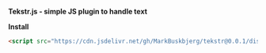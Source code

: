 **Tekstr.js - simple JS plugin to handle text**


**Install**

```HTML
<script src="https://cdn.jsdelivr.net/gh/MarkBuskbjerg/tekstr@0.0.1/dist/js/tekstr.min.js"></script>
```